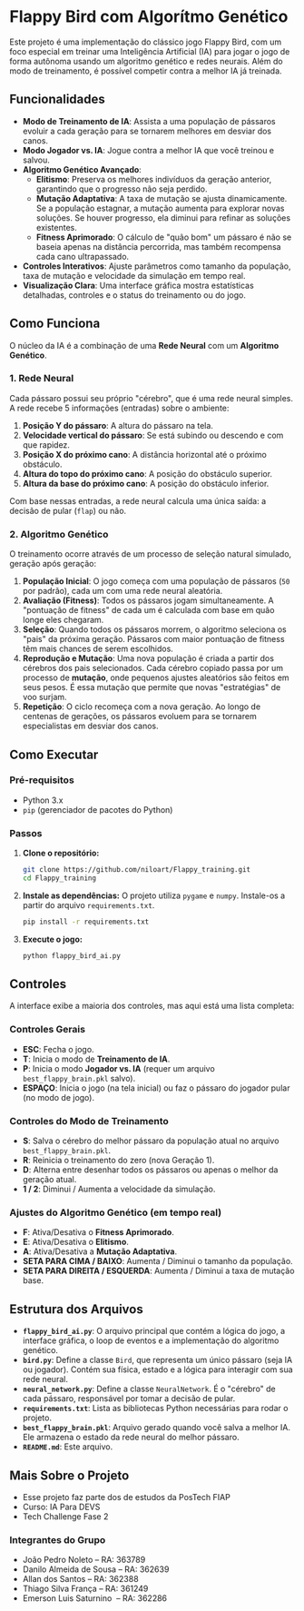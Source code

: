 # Flappy Bird com Algorítmo Genético

Este projeto é uma implementação do clássico jogo Flappy Bird, com um foco especial em treinar uma Inteligência Artificial (IA) para jogar o jogo de forma autônoma usando um algoritmo genético e redes neurais. Além do modo de treinamento, é possível competir contra a melhor IA já treinada.

## Funcionalidades

- **Modo de Treinamento de IA**: Assista a uma população de pássaros evoluir a cada geração para se tornarem melhores em desviar dos canos.
- **Modo Jogador vs. IA**: Jogue contra a melhor IA que você treinou e salvou.
- **Algoritmo Genético Avançado**:
  - **Elitismo**: Preserva os melhores indivíduos da geração anterior, garantindo que o progresso não seja perdido.
  - **Mutação Adaptativa**: A taxa de mutação se ajusta dinamicamente. Se a população estagnar, a mutação aumenta para explorar novas soluções. Se houver progresso, ela diminui para refinar as soluções existentes.
  - **Fitness Aprimorado**: O cálculo de "quão bom" um pássaro é não se baseia apenas na distância percorrida, mas também recompensa cada cano ultrapassado.
- **Controles Interativos**: Ajuste parâmetros como tamanho da população, taxa de mutação e velocidade da simulação em tempo real.
- **Visualização Clara**: Uma interface gráfica mostra estatísticas detalhadas, controles e o status do treinamento ou do jogo.

## Como Funciona

O núcleo da IA é a combinação de uma **Rede Neural** com um **Algoritmo Genético**.

### 1. Rede Neural

Cada pássaro possui seu próprio "cérebro", que é uma rede neural simples. A rede recebe 5 informações (entradas) sobre o ambiente:

1.  **Posição Y do pássaro**: A altura do pássaro na tela.
2.  **Velocidade vertical do pássaro**: Se está subindo ou descendo e com que rapidez.
3.  **Posição X do próximo cano**: A distância horizontal até o próximo obstáculo.
4.  **Altura do topo do próximo cano**: A posição do obstáculo superior.
5.  **Altura da base do próximo cano**: A posição do obstáculo inferior.

Com base nessas entradas, a rede neural calcula uma única saída: a decisão de pular (`flap`) ou não.

### 2. Algoritmo Genético

O treinamento ocorre através de um processo de seleção natural simulado, geração após geração:

1.  **População Inicial**: O jogo começa com uma população de pássaros (`50` por padrão), cada um com uma rede neural aleatória.
2.  **Avaliação (Fitness)**: Todos os pássaros jogam simultaneamente. A "pontuação de fitness" de cada um é calculada com base em quão longe eles chegaram.
3.  **Seleção**: Quando todos os pássaros morrem, o algoritmo seleciona os "pais" da próxima geração. Pássaros com maior pontuação de fitness têm mais chances de serem escolhidos.
4.  **Reprodução e Mutação**: Uma nova população é criada a partir dos cérebros dos pais selecionados. Cada cérebro copiado passa por um processo de **mutação**, onde pequenos ajustes aleatórios são feitos em seus pesos. É essa mutação que permite que novas "estratégias" de voo surjam.
5.  **Repetição**: O ciclo recomeça com a nova geração. Ao longo de centenas de gerações, os pássaros evoluem para se tornarem especialistas em desviar dos canos.

## Como Executar

### Pré-requisitos

- Python 3.x
- `pip` (gerenciador de pacotes do Python)

### Passos

1.  **Clone o repositório:**

    ```bash
    git clone https://github.com/niloart/Flappy_training.git
    cd Flappy_training
    ```

2.  **Instale as dependências:**
    O projeto utiliza `pygame` e `numpy`. Instale-os a partir do arquivo `requirements.txt`.

    ```bash
    pip install -r requirements.txt
    ```

3.  **Execute o jogo:**
    ```bash
    python flappy_bird_ai.py
    ```

## Controles

A interface exibe a maioria dos controles, mas aqui está uma lista completa:

### Controles Gerais

- **ESC**: Fecha o jogo.
- **T**: Inicia o modo de **Treinamento de IA**.
- **P**: Inicia o modo **Jogador vs. IA** (requer um arquivo `best_flappy_brain.pkl` salvo).
- **ESPAÇO**: Inicia o jogo (na tela inicial) ou faz o pássaro do jogador pular (no modo de jogo).

### Controles do Modo de Treinamento

- **S**: Salva o cérebro do melhor pássaro da população atual no arquivo `best_flappy_brain.pkl`.
- **R**: Reinicia o treinamento do zero (nova Geração 1).
- **D**: Alterna entre desenhar todos os pássaros ou apenas o melhor da geração atual.
- **1 / 2**: Diminui / Aumenta a velocidade da simulação.

### Ajustes do Algoritmo Genético (em tempo real)

- **F**: Ativa/Desativa o **Fitness Aprimorado**.
- **E**: Ativa/Desativa o **Elitismo**.
- **A**: Ativa/Desativa a **Mutação Adaptativa**.
- **SETA PARA CIMA / BAIXO**: Aumenta / Diminui o tamanho da população.
- **SETA PARA DIREITA / ESQUERDA**: Aumenta / Diminui a taxa de mutação base.

## Estrutura dos Arquivos

- **`flappy_bird_ai.py`**: O arquivo principal que contém a lógica do jogo, a interface gráfica, o loop de eventos e a implementação do algoritmo genético.
- **`bird.py`**: Define a classe `Bird`, que representa um único pássaro (seja IA ou jogador). Contém sua física, estado e a lógica para interagir com sua rede neural.
- **`neural_network.py`**: Define a classe `NeuralNetwork`. É o "cérebro" de cada pássaro, responsável por tomar a decisão de pular.
- **`requirements.txt`**: Lista as bibliotecas Python necessárias para rodar o projeto.
- **`best_flappy_brain.pkl`**: Arquivo gerado quando você salva a melhor IA. Ele armazena o estado da rede neural do melhor pássaro.
- **`README.md`**: Este arquivo.

## Mais Sobre o Projeto

- Esse projeto faz parte dos de estudos da PosTech FIAP
- Curso: IA Para DEVS
- Tech Challenge Fase 2

### Integrantes do Grupo

- João Pedro Noleto – RA: 363789
- Danilo Almeida de Sousa – RA: 362639
- Allan dos Santos – RA: 362388
- Thiago Silva França – RA: 361249
- Emerson Luis Saturnino  – RA: 362286
